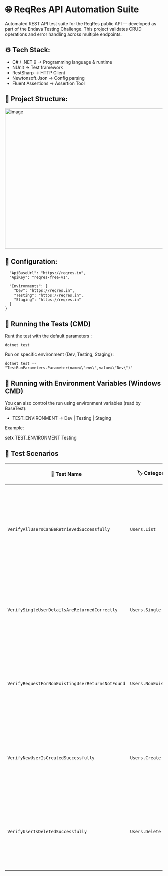 ﻿# 🌐 ReqRes API Automation Suite

 Automated REST API test suite for the ReqRes
 public API — developed as part of the Endava Testing Challenge.
This project validates CRUD operations and error handling across multiple endpoints.

## ⚙️ Tech Stack:

- C# / .NET 9 -> Programming language & runtime
- NUnit -> Test framework
- RestSharp -> HTTP Client
- Newtonsoft.Json -> Config parsing
- Fluent Assertions -> Assertion Tool

## 📁 Project Structure:

<img width="1058" height="447" alt="image" src="https://github.com/user-attachments/assets/3ea02733-349c-4e5e-bece-68ecd76d98bf" />

## 🧩 Configuration:

```{
  "ApiBaseUrl": "https://reqres.in",
  "ApiKey": "reqres-free-v1",
  
  "Environments": {
    "Dev": "https://reqres.in",
    "Testing": "https://reqres.in",
    "Staging": "https://reqres.in"
  }
}
```

## 🚀 Running the Tests (CMD)

Runt the test with the default parameters :

``dotnet test``

Run on specific environment (Dev, Testing, Staging) : 

```dotnet test -- "TestRunParameters.Parameter(name=\"env\",value=\"Dev\")"```

## 🧷 Running with Environment Variables (Windows CMD)

You can also control the run using environment variables (read by BaseTest):

- TEST_ENVIRONMENT → Dev | Testing | Staging

Example: 

setx TEST_ENVIRONMENT Testing

## 🧠 Test Scenarios

| 🧪 **Test Name**                                 | 🏷️ **Category**    | 🧩 **Module / Area**           | 🎯 **Purpose / Description**                                                                                                     | 🕒 **Priority** |
| ------------------------------------------------ | ------------------- | ------------------------------ | -------------------------------------------------------------------------------------------------------------------------------- | --------------- |
| `VerifyAllUsersCanBeRetrievedSuccessfully`       | `Users.List`        | **GET** → `/api/users?page=1`  | Retrieves a paginated list of users, validates JSON structure, and ensures all fields (ID, name, email) are correctly populated. | 🔴 High         |
| `VerifySingleUserDetailsAreReturnedCorrectly`    | `Users.Single`      | **GET** → `/api/users/{id}`    | Fetches details of a specific user and verifies correctness of ID, name, email, and avatar in the response.                      | 🔴 High         |
| `VerifyRequestForNonExistingUserReturnsNotFound` | `Users.NonExisting` | **GET** → `/api/users/{id}`    | Sends a request for a non-existent user ID and verifies the API returns a **404 Not Found** with an empty JSON body.             | 🟡 Medium       |
| `VerifyNewUserIsCreatedSuccessfully`             | `Users.Create`      | **POST** → `/api/users`        | Creates a new user with unique data and validates name, job title, and creation timestamp in the response.                       | 🔴 High         |
| `VerifyUserIsDeletedSuccessfully`                | `Users.Delete`      | **DELETE** → `/api/users/{id}` | Deletes an existing user, expects **204 No Content**, and confirms the user cannot be retrieved afterward.                       | 🟢 Low          |



